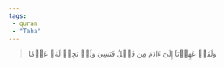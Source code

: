 ```yaml
---
tags: 
 - quran 
 - "Taha"
---
```


> وَلَقَدۡ عَهِدۡنَآ إِلَىٰٓ ءَادَمَ مِن قَبۡلُ فَنَسِيَ وَلَمۡ نَجِدۡ لَهُۥ عَزۡمٗا
